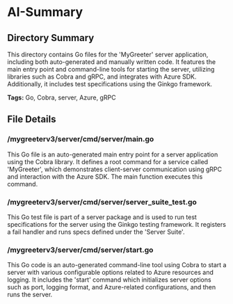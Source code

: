 # AI-Summary
## Directory Summary
This directory contains Go files for the 'MyGreeter' server application, including both auto-generated and manually written code. It features the main entry point and command-line tools for starting the server, utilizing libraries such as Cobra and gRPC, and integrates with Azure SDK. Additionally, it includes test specifications using the Ginkgo framework.

**Tags:** Go, Cobra, server, Azure, gRPC

## File Details
    
### /mygreeterv3/server/cmd/server/main.go
This Go file is an auto-generated main entry point for a server application using the Cobra library. It defines a root command for a service called 'MyGreeter', which demonstrates client-server communication using gRPC and interaction with the Azure SDK. The main function executes this command.

### /mygreeterv3/server/cmd/server/server_suite_test.go
This Go test file is part of a server package and is used to run test specifications for the server using the Ginkgo testing framework. It registers a fail handler and runs specs defined under the 'Server Suite'.

### /mygreeterv3/server/cmd/server/start.go
This Go code is an auto-generated command-line tool using Cobra to start a server with various configurable options related to Azure resources and logging. It includes the 'start' command which initializes server options such as port, logging format, and Azure-related configurations, and then runs the server.
